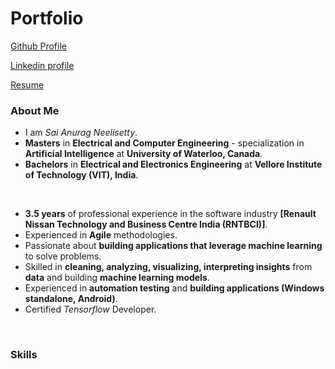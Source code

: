# Portfolio 

[Github Profile](https://github.com/saianurag96)
<br>

[Linkedin profile](https://www.linkedin.com/in/saianurag/)
<br>

[Resume](https://github.com/saianurag96/Portfolio/blob/main/SaiAnurag_Resume.pdf)
<br>

<h3>About Me</h3>

* I am *Sai Anurag Neelisetty*.
* __Masters__ in __Electrical and Computer Engineering__ - specialization in __Artificial Intelligence__ at __University of Waterloo, Canada__.
* __Bachelors__ in __Electrical and Electronics Engineering__ at __Vellore Institute of Technology (VIT), India__.
<br>

* __3.5 years__ of professional experience in the software industry __[Renault Nissan Technology and Business Centre India (RNTBCI)]__.
* Experienced in __Agile__ methodologies.
* Passionate about __building applications that leverage machine learning__ to solve problems.
* Skilled in __cleaning, analyzing, visualizing, interpreting insights__ from __data__ and building __machine learning models__.
* Experienced in __automation testing__ and __building applications (Windows standalone, Android)__.
* Certified _Tensorflow_ Developer.
<br>

<h3>Skills</h3>
<!--
* __Languages &nbsp; &nbsp; &nbsp; &nbsp; &nbsp; &nbsp; &nbsp; &nbsp; &nbsp; &nbsp; :__ &nbsp; &nbsp; &nbsp; &nbsp; Python, SQL, C #, Java 
* __ML Libraries &nbsp; &nbsp; &nbsp; &nbsp; &nbsp; &nbsp; &nbsp; &nbsp; &nbsp; :__  &nbsp; &nbsp; &nbsp; &nbsp; TensorFlow, NLTK, NumPy, Pandas, Scikit-Learn, Matplotlib
* __Technologies & Tools &nbsp; &nbsp; :__ &nbsp; &nbsp; &nbsp; &nbsp; Spark, AzureML, SPSS, Docker, Git, Jenkins, Circle CI, Jira,
Flask, Heroku
* __Databases &nbsp; &nbsp; &nbsp; &nbsp; &nbsp; &nbsp; &nbsp; &nbsp; &nbsp; &nbsp; &nbsp; :__ &nbsp; &nbsp; &nbsp; &nbsp; MySQL, MongoDB
* __Cloud &nbsp; &nbsp; &nbsp; &nbsp; &nbsp; &nbsp; &nbsp; &nbsp; &nbsp; &nbsp; &nbsp; &nbsp; &nbsp; &nbsp; &nbsp; :__ &nbsp; &nbsp; &nbsp; &nbsp; Azure
* __Testing tools &nbsp; &nbsp; &nbsp; &nbsp; &nbsp; &nbsp; &nbsp; &nbsp; &nbsp; :__ &nbsp; &nbsp; &nbsp; &nbsp; PyTest, Robot Framework, Appium, JUnit, Cucumber

-->
<br>

<TABLE BORDER='2'>
<TR>
<TD>Languages</TD>
<TD>Databases</TD>
<TD>Cloud</TD>
<TD>ML Libraries</TD>
<TD>Technologies & Tools</TD>
<TD>Testing tools</TD>
</TR>
<TR>
<TD>Python, SQL, C #, Java </TD>
<TD>MySQL, MongoDB</TD>
<TD>Azure</TD>
<TD>TensorFlow, NLTK, NumPy, Pandas, Scikit-Learn, Matplotlib</TD>
<TD>Spark, AzureML, SPSS, Docker, Git, Jenkins, Circle CI, Jira,
Flask, Heroku</TD>
<TD>PyTest, Robot Framework, Appium, JUnit, Cucumber</TD>

</TR>
</TABLE>
<br>

<h3>Experience</h3>
* __Machine Learning Engineer__ at _Renault Nissan Technology and Business Centre India (RNTBCI)_ from Jan 2020 to Dec 2020.
  > * Contributed in the development of an automated machine learning (AutoML) web-based application using which employees can request new ML algorithms or use the existing algorithms for their problems. 
  > * Responsible for implementing ML solutions in the backend with Python.
  > * Developed machine learning prototypes to solve client case studies like predicting product weights to mitigate manual errors, Classifying custom codes of automobile parts to make the manual code assignment faster.

* __Software Developer__ at _Renault Nissan Technology and Business Centre India (RNTBCI)_ from July 2017 to Dec 2019.
  > * Developed Augmented reality/Virtual reality apps for business use-cases. 
  > * Developed new features and maintained the repository of a Windows-based standalone application that interacts with CAN bus and provides a GUI to visualize CAN signals.
  > * Contributed to the End to End Automation team, where I was responsible for:
  > 1. Automating the testing of connected car service APIs.
  > 2. Contributing to the development of Windows and Linux-based test frameworks.
  > 3. Testing the performance of these services.
  > 4. Vehicle HMI automation.
<br>

<h3>Projects</h3>
* [__Music2Score__](https://github.com/music2score/music2score): A web application to convert audio files to sheet music. Developed Python scripts to make the conversion
in the back end, test scripts, containerized the conversion using Docker and set up continuous integration.
* __Statistical Analysis__: Performed analysis on a survey data from brand X using SPSS, a statistical software. Applied
statistical techniques to analyze, interpret and answer multiple questions on the data to understand the customer purchasing
behaviour.
* [__Image Colorization__](https://github.com/saianurag96/Research/tree/main/Image%20Colorization): Literature review of state-of-the-art algorithms was performed on the image colorization problem. Colorization of grayscale images was then enhanced using transfer learning inspired by EfficientNet-B4 architecture.
* __Recurrent Neural Network__: Generated artificial poems using word-based and character-based text generation techniques with Bi-directional Long short-term memory Recurrent Neural Network architecture.
* [__Transfer Learning__](https://github.com/saianurag96/Protein-Lysine-Methylation-using-Convolution-Neural-Network): Lysine (Protein) methylation sites were accurately predicted for imbalanced data using Convolution Neural Networks inspired by VGG architecture.
<br>

<h3>Research work</h3>
[__Image Colorization using Deep Learning: Literature Review__](https://github.com/saianurag96/Research/blob/main/Image%20Colorization/Image%20Colorization%20using%20Deep%20Learning%20-%20Literature%20Review.pdf)
##### Abstract:
Image colorization is an image-to-image translation problem. It can be considered a pixel-wise regression problem where structures in inputs and outputs are highly aligned. Automatic colorization is an active area of research because of its wide variety of applications. There are several techniques to solve the problem, and the colorization networks used are classified into several categories. This paper aims at studying the state-of-the-art algorithms implemented for the image colorization problem. The work reviews and summarizes three deep learning models with plain network architecture. The inputs to these networks are natural images, and the output is a single image. The primary focus of the papers is on automatic colorization without human intervention.

[__Image Colorization Enhancement using Transfer Learning__](https://link-url-here.org)

##### Abstract:
Image colorization is an active area of research, and many new strategies are introduced every day wherein deep learning is extensively used to enhance the process. In this paper, we propose a transfer learning method that uses EfficientNet as a feature extractor to aid the process of fully automatic image colorization. Later, the results of the suggested method have been compared with few existing techniques which aim to solve the same problem.

[__5G Millimeter Wave – Beamforming Challenges and Techniques__](https://github.com/saianurag96/Research/blob/main/5G%20Network/5G%20Millimeter%20Wave%20%E2%80%93%20Beamforming%20Challenges%20and%20Techniques.pdf)

##### Abstract:

The 5G network is planned to serve a high quantity of mobile data traffic and a significant number of wireless connections while improving communication delay, reliability, and security. Applications such as autonomous cars, remote surgery, augmented/virtual reality games demand an increase in data rates. Millimeter-wave (mmWave) is one of the critical innovations to get a better data rate in 5G communications. It is the under-utilized spectrum and is now used for 5G networks and beyond. But there are challenges with mmWaves as they are prone to high path loss, susceptible to blockages, and fading. Several cellular networks, base stations are required at very short distances to maintain the communication. There are several techniques proposed to mitigate the challenges. As we advance, Massive MIMO combined with beamforming will play a key role in 5G communication and is now a primary research area. Using beamforming, wireless signals can focus on a targeted device instead of spreading from a broadcast antenna in all directions. This will result in a stable, faster, and reliable connection. Fine beam alignment between user and antenna is very crucial for initial access and needs to be maintained owing to the channel fading and user mobility. This paper reviews classification of beamforming that includes analog, digital, and hybrid in detail and their applications in real-time. Also, this paper aims to study various beamforming methods, analyze challenges and identify the best-suited techniques that can be employed in massive MIMO frameworks.


__["Maximum power point tracking for PV panels using ant colony optimization"](https://ieeexplore.ieee.org/document/8245004) Published in IEEE__

##### Abstract:
Output power of solar panel varies with respect to irradiance and temperature. So maximum power should be extracted from solar panels using Maximum Power Point Tracking. As irradiance changes continuously during the day, many algorithms fail to give maximum power as they get stuck at local maximum. In order to overcome this problem, we propose Ant Colony Optimization which obtains global maximum and improves the efficiency of solar panels. The proposed work has been implemented using Matlab/Simulink. Also, the hardware results obtained indicate the superiority of Ant Colony Optimization over the conventional Maximum Power Point Tracking methods.

